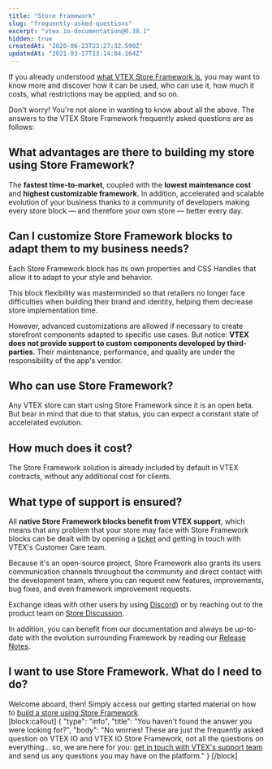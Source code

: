 ```yaml
---
title: "Store Framework"
slug: "frequently-asked-questions"
excerpt: "vtex.io-documentation@0.38.1"
hidden: true
createdAt: "2020-06-23T23:27:32.590Z"
updatedAt: "2021-03-17T13:14:04.164Z"
---
```

If you already understood [what VTEX Store Framework is](https://developers.vtex.com/vtex-developer-docs/docs/what-is-store-framework), you may want to know more and discover how it can be used, who can use it, how much it costs, what restrictions may be applied, and so on.

Don't worry! You're not alone in wanting to know about all the above. The answers to the VTEX Store Framework frequently asked questions are as follows:

## What advantages are there to building my store using Store Framework? 

The **fastest time-to-market**, coupled with the **lowest maintenance cost** and **highest customizable framework**. In addition, accelerated and scalable evolution of your business thanks to a community of developers making every store block  —  and therefore your own store — better every day. 

## Can I customize Store Framework blocks to adapt them to my business needs?

Each Store Framework block has its own properties and CSS Handles that allow it to adapt to your style and behavior. 

This block flexibility was masterminded so that retailers no longer face difficulties when building their brand and identity, helping them decrease store implementation time.  

However, advanced customizations are allowed if necessary to create storefront components adapted to specific use cases. But notice: **VTEX does not provide support to custom components developed by third-parties**. Their maintenance, performance, and quality are under the responsibility of the app's vendor. 

## Who can use Store Framework?

Any VTEX store can start using Store Framework since it is an open beta. But bear in mind that due to that status, you can expect a constant state of accelerated evolution. 

## How much does it cost?

The Store Framework solution is already included by default in VTEX contracts, without any additional cost for clients. 

## What type of support is ensured?

All **native Store Framework blocks benefit from VTEX support**, which means that any problem that your store may face with Store Framework blocks can be dealt with by opening a [ticket](https://help-tickets.vtex.com/smartlink/sso/login/zendesk) and getting in touch with VTEX's Customer Care team.

Because it's an open-source project, Store Framework also grants its users communication channels throughout the community and direct contact with the development team, where you can request new features, improvements, bug fixes, and even framework improvement requests. 

Exchange ideas with other users by using [Discord](https://discordapp.com/channels/652163009988263940/652253291916296232)) or by reaching out to the product team on [Store Discussion](https://github.com/vtex-apps/store-discussion).

In addition, you can benefit from our documentation and always be up-to-date with the evolution surrounding Framework by reading our [Release Notes](https://developers.vtex.com/vtex-developer-docs/changelog).

## I want to use Store Framework. What do I need to do?

Welcome aboard, then! Simply access our getting started material on how to [build a store using Store Framework](https://vtex.io/docs/getting-started/build-stores-with-store-framework/1).  
[block:callout]
{
  "type": "info",
  "title": "You haven't found the answer you were looking for?",
  "body": "No worries! These are just the frequently asked question on VTEX IO and VTEX IO Store Framework, not all the questions on everything... so, we are here for you: [get in touch with VTEX's support team](https://help.vtex.com/tutorial/opening-tickets-to-vtex-support--16yOEqpO32UQYygSmMSSAM) and send us any questions you may have on the platform."
}
[/block]